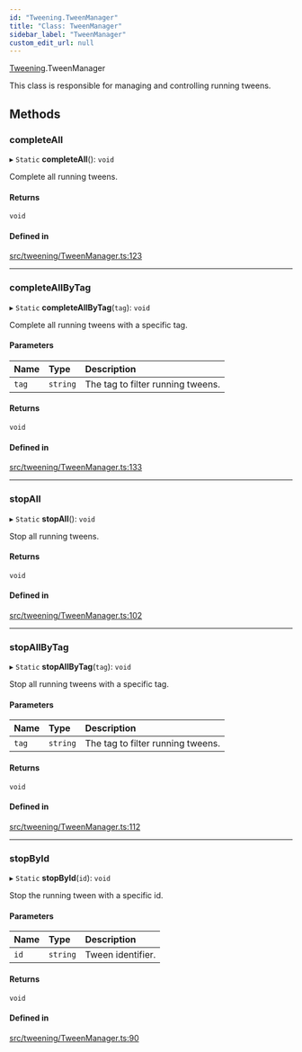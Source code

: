 ```yaml
---
id: "Tweening.TweenManager"
title: "Class: TweenManager"
sidebar_label: "TweenManager"
custom_edit_url: null
---
```


[Tweening](../namespaces/Tweening.md).TweenManager

This class is responsible for managing and controlling running tweens.

## Methods

### completeAll

▸ `Static` **completeAll**(): `void`

Complete all running tweens.

#### Returns

`void`

#### Defined in

[src/tweening/TweenManager.ts:123](https://github.com/agargaro/three.ez/blob/fab1372/src/tweening/TweenManager.ts#L123)

___

### completeAllByTag

▸ `Static` **completeAllByTag**(`tag`): `void`

Complete all running tweens with a specific tag.

#### Parameters

| Name | Type | Description |
| :------ | :------ | :------ |
| `tag` | `string` | The tag to filter running tweens. |

#### Returns

`void`

#### Defined in

[src/tweening/TweenManager.ts:133](https://github.com/agargaro/three.ez/blob/fab1372/src/tweening/TweenManager.ts#L133)

___

### stopAll

▸ `Static` **stopAll**(): `void`

Stop all running tweens.

#### Returns

`void`

#### Defined in

[src/tweening/TweenManager.ts:102](https://github.com/agargaro/three.ez/blob/fab1372/src/tweening/TweenManager.ts#L102)

___

### stopAllByTag

▸ `Static` **stopAllByTag**(`tag`): `void`

Stop all running tweens with a specific tag.

#### Parameters

| Name | Type | Description |
| :------ | :------ | :------ |
| `tag` | `string` | The tag to filter running tweens. |

#### Returns

`void`

#### Defined in

[src/tweening/TweenManager.ts:112](https://github.com/agargaro/three.ez/blob/fab1372/src/tweening/TweenManager.ts#L112)

___

### stopById

▸ `Static` **stopById**(`id`): `void`

Stop the running tween with a specific id.

#### Parameters

| Name | Type | Description |
| :------ | :------ | :------ |
| `id` | `string` | Tween identifier. |

#### Returns

`void`

#### Defined in

[src/tweening/TweenManager.ts:90](https://github.com/agargaro/three.ez/blob/fab1372/src/tweening/TweenManager.ts#L90)
